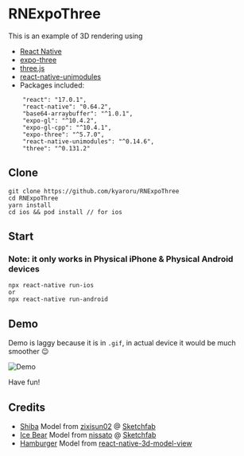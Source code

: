 ﻿# RNExpoThree
 
 This is an example of 3D rendering using 
 - [React Native](https://reactnative.dev/)
 - [expo-three](https://github.com/expo/expo-three)
 - [three.js](https://threejs.org/docs/)
 - [react-native-unimodules](https://docs.expo.dev/bare/installing-unimodules/)
 - Packages included:

```
    "react": "17.0.1",
    "react-native": "0.64.2",
    "base64-arraybuffer": "^1.0.1",
    "expo-gl": "^10.4.2",
    "expo-gl-cpp": "^10.4.1",
    "expo-three": "^5.7.0",
    "react-native-unimodules": "^0.14.6",
    "three": "^0.131.2"
```


## Clone

```
git clone https://github.com/kyaroru/RNExpoThree
cd RNExpoThree
yarn install
cd ios && pod install // for ios
```

## Start
### Note: it only works in Physical iPhone & Physical Android devices

```
npx react-native run-ios
or
npx react-native run-android
```

## Demo
Demo is laggy because it is in `.gif`, in actual device it would be much smoother 😉

![Demo](http://g.recordit.co/MelfordMQx.gif)

Have fun!


## Credits
- [Shiba](https://sketchfab.com/3d-models/shiba-faef9fe5ace445e7b2989d1c1ece361c) Model from [zixisun02](https://sketchfab.com/dogerlo) @ [Sketchfab](https://sketchfab.com/)
- [Ice Bear](https://sketchfab.com/3d-models/ice-bear-we-bare-bears-77f6d43d4dc740dfb8a500743676a18c) Model from [nissato](https://sketchfab.com/Nissato) @ [Sketchfab](https://sketchfab.com/)
- [Hamburger](https://github.com/BonnierNews/react-native-3d-model-view/tree/master/example/obj) Model from [react-native-3d-model-view](https://github.com/BonnierNews/react-native-3d-model-view)
